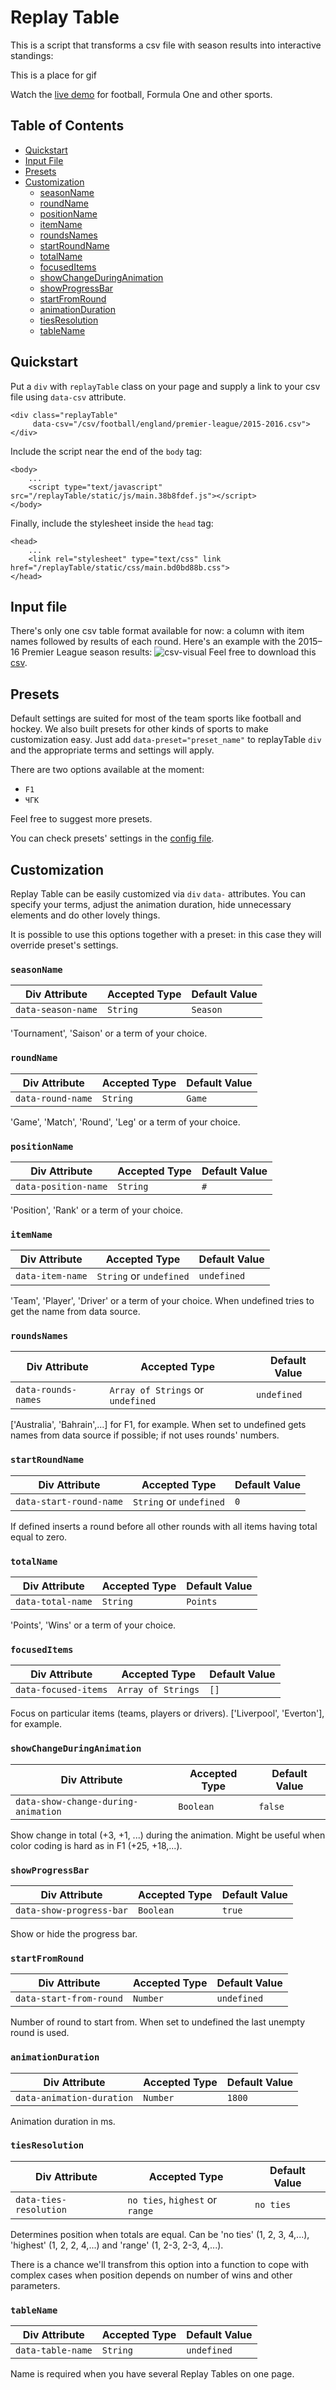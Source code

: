 Replay Table
=========

This is a script that transforms a csv file with season results into interactive standings:

This is a place for gif

Watch the [live demo](https://targetprocess.github.io/replayTable/) for football, Formula One and other sports.

## Table of Contents
* [Quickstart](#quickstart)
* [Input File](#input-file)
* [Presets](#presets)
* [Customization](#customization)
  * [seasonName](#seasonname)
  * [roundName](#roundname)
  * [positionName](#positionname)
  * [itemName](#itemname)
  * [roundsNames](#roundsnames)
  * [startRoundName](#startroundname)
  * [totalName](#totalname)
  * [focusedItems](#focuseditems)
  * [showChangeDuringAnimation](#showchangeduringanimation)
  * [showProgressBar](#showprogressbar)
  * [startFromRound](#startfromround)
  * [animationDuration](#animationduration)
  * [tiesResolution](#tiesresolution)
  * [tableName](#tablename)
  

## Quickstart
Put a `div` with `replayTable` class on your page and supply a link to your csv file using `data-csv` attribute.
```
<div class="replayTable"
     data-csv="/csv/football/england/premier-league/2015-2016.csv">
</div>
```
Include the script near the end of the `body` tag:
```
<body>
    ...
    <script type="text/javascript" src="/replayTable/static/js/main.38b8fdef.js"></script>
</body>
```
Finally, include the stylesheet inside the `head` tag:
```
<head>
    ...
    <link rel="stylesheet" type="text/css" link href="/replayTable/static/css/main.bd0bd88b.css">
</head>
```

## Input file
There's only one csv table format available for now: a column with item names followed by results of each round. Here's an example with the 2015–16 Premier League season results:
![csv-visual](https://s3-us-west-2.amazonaws.com/replay-table/images/github/csv-visual.PNG)
Feel free to download this [csv](https://s3-us-west-2.amazonaws.com/replay-table/csv/football/england/premier-league/2015-2016.csv).

## Presets
Default settings are suited for most of the team sports like football and hockey.
We also built presets for other kinds of sports to make customization easy. Just add `data-preset="preset_name"` to replayTable `div` and the appropriate terms and settings will apply.

There are two options available at the moment:
* `F1`
* `ЧГК`

Feel free to suggest more presets.

You can check presets' settings in the [config file](https://github.com/TargetProcess/replayTable/blob/master/src/config.js).

## Customization
Replay Table can be easily customized via `div` `data-` attributes. You can specify your terms, adjust the animation duration, hide unnecessary elements and do other lovely things.

It is possible to use this options together with a preset: in this case they will override preset's settings.

### `seasonName`
| **Div Attribute** | **Accepted Type** | **Default Value** |
|-------------------|-------------------|-------------------|
| `data-season-name` |  `String` | `Season` |
'Tournament', 'Saison' or a term of your choice.

### `roundName`
| **Div Attribute** | **Accepted Type** | **Default Value** |
|-------------------|-------------------|-------------------|
| `data-round-name` |  `String` | `Game` |
'Game', 'Match', 'Round', 'Leg' or a term of your choice.

### `positionName`
| **Div Attribute** | **Accepted Type** | **Default Value** |
|-------------------|-------------------|-------------------|
| `data-position-name` |  `String` | `#` |
'Position', 'Rank' or a term of your choice.

### `itemName`
| **Div Attribute** | **Accepted Type** | **Default Value** |
|-------------------|-------------------|-------------------|
| `data-item-name` |  `String` or `undefined` | `undefined` |
'Team', 'Player', 'Driver' or a term of your choice. When undefined tries to get the name from data source.

### `roundsNames`
| **Div Attribute** | **Accepted Type** | **Default Value** |
|-------------------|-------------------|-------------------|
| `data-rounds-names` |  `Array of Strings` or `undefined` | `undefined` |
['Australia', 'Bahrain',...] for F1, for example. When set to undefined gets names from data source if possible; if not uses rounds' numbers.

### `startRoundName`
| **Div Attribute** | **Accepted Type** | **Default Value** |
|-------------------|-------------------|-------------------|
| `data-start-round-name` |  `String` or `undefined` | `0` |
If defined inserts a round before all other rounds with all items having total equal to zero.

### `totalName`
| **Div Attribute** | **Accepted Type** | **Default Value** |
|-------------------|-------------------|-------------------|
| `data-total-name` |  `String` | `Points` |
'Points', 'Wins' or a term of your choice.

### `focusedItems`
| **Div Attribute** | **Accepted Type** | **Default Value** |
|-------------------|-------------------|-------------------|
| `data-focused-items` |  `Array of Strings` | `[]` |
Focus on particular items (teams, players or drivers). ['Liverpool', 'Everton'], for example.

### `showChangeDuringAnimation`
| **Div Attribute** | **Accepted Type** | **Default Value** |
|-------------------|-------------------|-------------------|
| `data-show-change-during-animation` |  `Boolean` | `false` |
Show change in total (+3, +1, ...) during the animation. Might be useful when color coding is hard as in F1 (+25, +18,...).

### `showProgressBar`
| **Div Attribute** | **Accepted Type** | **Default Value** |
|-------------------|-------------------|-------------------|
| `data-show-progress-bar` |  `Boolean` | `true` |
Show or hide the progress bar.

### `startFromRound`
| **Div Attribute** | **Accepted Type** | **Default Value** |
|-------------------|-------------------|-------------------|
| `data-start-from-round` |  `Number` | `undefined` |
Number of round to start from. When set to undefined the last unempty round is used.

### `animationDuration`
| **Div Attribute** | **Accepted Type** | **Default Value** |
|-------------------|-------------------|-------------------|
| `data-animation-duration` |  `Number` | `1800` |
Animation duration in ms.

### `tiesResolution`
| **Div Attribute** | **Accepted Type** | **Default Value** |
|-------------------|-------------------|-------------------|
| `data-ties-resolution` |  `no ties`, `highest` or `range` | `no ties` |
Determines position when totals are equal. Can be 'no ties' (1, 2, 3, 4,...), 'highest' (1, 2, 2, 4,...) and 'range' (1, 2-3, 2-3, 4,...).

There is a chance we'll transfrom this option into a function to cope with complex cases when position depends on number of wins and other parameters.

### `tableName`
| **Div Attribute** | **Accepted Type** | **Default Value** |
|-------------------|-------------------|-------------------|
| `data-table-name` |  `String` | `undefined` |
Name is required when you have several Replay Tables on one page.
